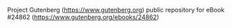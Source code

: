 Project Gutenberg (https://www.gutenberg.org) public repository for eBook #24862 (https://www.gutenberg.org/ebooks/24862)
